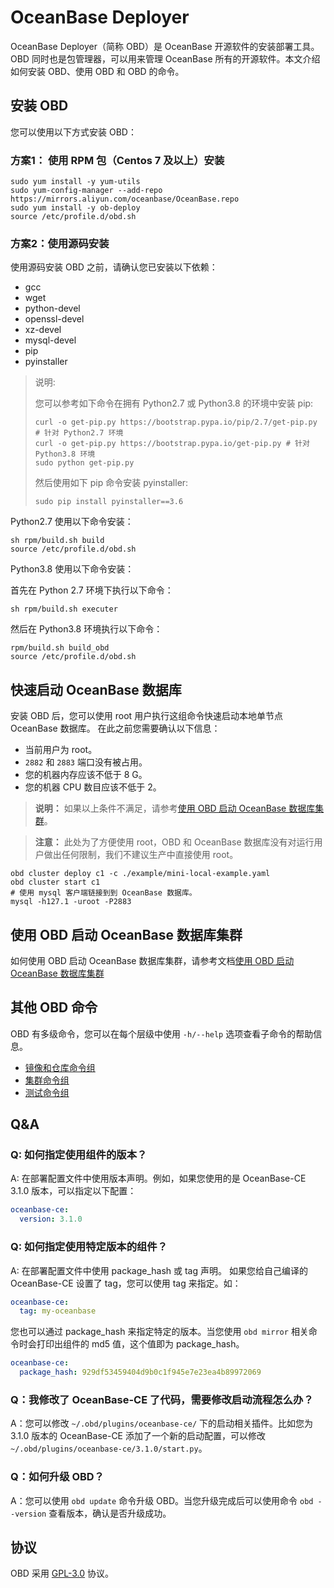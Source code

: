 # OceanBase Deployer

OceanBase Deployer（简称 OBD）是 OceanBase 开源软件的安装部署工具。OBD 同时也是包管理器，可以用来管理 OceanBase 所有的开源软件。本文介绍如何安装 OBD、使用 OBD 和 OBD 的命令。

## 安装 OBD

您可以使用以下方式安装 OBD：

### 方案1： 使用 RPM 包（Centos 7 及以上）安装

```shell
sudo yum install -y yum-utils
sudo yum-config-manager --add-repo https://mirrors.aliyun.com/oceanbase/OceanBase.repo
sudo yum install -y ob-deploy
source /etc/profile.d/obd.sh
```

### 方案2：使用源码安装

使用源码安装 OBD 之前，请确认您已安装以下依赖：

- gcc
- wget
- python-devel
- openssl-devel
- xz-devel
- mysql-devel
- pip
- pyinstaller

> 说明:
> 
> 您可以参考如下命令在拥有 Python2.7 或 Python3.8 的环境中安装 pip:
>   ```shell
>   curl -o get-pip.py https://bootstrap.pypa.io/pip/2.7/get-pip.py # 针对 Python2.7 环境
>   curl -o get-pip.py https://bootstrap.pypa.io/get-pip.py # 针对 Python3.8 环境
>   sudo python get-pip.py
>   ```
> 
> 然后使用如下 pip 命令安装 pyinstaller:
>   ```shell
>   sudo pip install pyinstaller==3.6
>   ```
  
Python2.7 使用以下命令安装：

```shell
sh rpm/build.sh build
source /etc/profile.d/obd.sh
```

Python3.8 使用以下命令安装：

首先在 Python 2.7 环境下执行以下命令：

```shell
sh rpm/build.sh executer
```

然后在 Python3.8 环境执行以下命令：

```shell
rpm/build.sh build_obd
source /etc/profile.d/obd.sh
```

## 快速启动 OceanBase 数据库

安装 OBD 后，您可以使用 root 用户执行这组命令快速启动本地单节点 OceanBase 数据库。
在此之前您需要确认以下信息：

- 当前用户为 root。
- `2882` 和 `2883` 端口没有被占用。
- 您的机器内存应该不低于 8 G。
- 您的机器 CPU 数目应该不低于 2。

> **说明：** 如果以上条件不满足，请参考[使用 OBD 启动 OceanBase 数据库集群](./docs/docs-cn/install-and-use/start-OceanBase-cluster-with-obd.md)。

> **注意：** 此处为了方便使用 root，OBD 和 OceanBase 数据库没有对运行用户做出任何限制，我们不建议生产中直接使用 root。

```shell
obd cluster deploy c1 -c ./example/mini-local-example.yaml
obd cluster start c1
# 使用 mysql 客户端链接到到 OceanBase 数据库。
mysql -h127.1 -uroot -P2883
```

## 使用 OBD 启动 OceanBase 数据库集群

如何使用 OBD 启动 OceanBase 数据库集群，请参考文档[使用 OBD 启动 OceanBase 数据库集群](./docs/docs-cn/install-and-use/start-OceanBase-cluster-with-obd.md)

## 其他 OBD 命令

OBD 有多级命令，您可以在每个层级中使用 `-h/--help` 选项查看子命令的帮助信息。

- [镜像和仓库命令组](./docs/docs-cn/obd-commands/mirror-and-repository-commands.md)
- [集群命令组](./docs/docs-cn/obd-commands/cluster-commands.md)
- [测试命令组](./docs/docs-cn/obd-commands/testing-commands.md)

## Q&A

### Q: 如何指定使用组件的版本？

A: 在部署配置文件中使用版本声明。例如，如果您使用的是 OceanBase-CE 3.1.0 版本，可以指定以下配置：

```yaml
oceanbase-ce:
  version: 3.1.0
```

### Q: 如何指定使用特定版本的组件？

A: 在部署配置文件中使用 package_hash 或 tag 声明。
如果您给自己编译的 OceanBase-CE 设置了 tag，您可以使用 tag 来指定。如：

```yaml
oceanbase-ce:
  tag: my-oceanbase
```

您也可以通过 package_hash 来指定特定的版本。当您使用 `obd mirror` 相关命令时会打印出组件的 md5 值，这个值即为 package_hash。

```yaml
oceanbase-ce:
  package_hash: 929df53459404d9b0c1f945e7e23ea4b89972069
```

### Q：我修改了 OceanBase-CE 了代码，需要修改启动流程怎么办？

A：您可以修改 `~/.obd/plugins/oceanbase-ce/` 下的启动相关插件。比如您为 3.1.0 版本的 OceanBase-CE 添加了一个新的启动配置，可以修改 `~/.obd/plugins/oceanbase-ce/3.1.0/start.py`。

### Q：如何升级 OBD？

A：您可以使用 `obd update` 命令升级 OBD。当您升级完成后可以使用命令 `obd --version` 查看版本，确认是否升级成功。

## 协议

OBD 采用 [GPL-3.0](./LICENSE) 协议。
